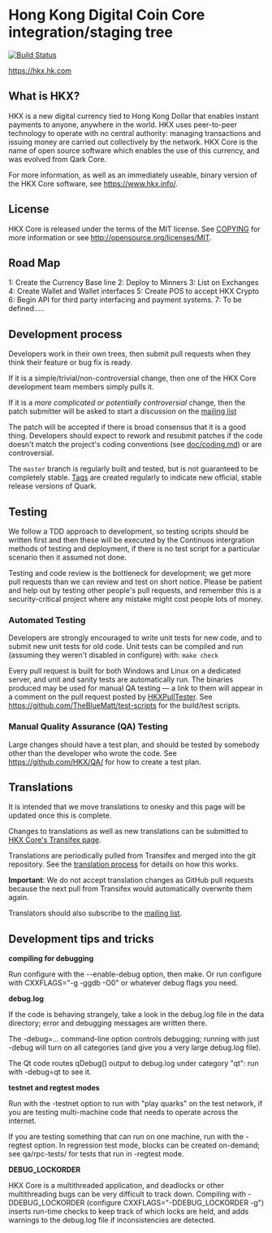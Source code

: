 Hong Kong Digital Coin Core integration/staging tree
====================================================

[![Build Status](https://travis-ci.org/quark/quark.svg?branch=master)](https://travis-ci.org/quark/quark)

https://hkx.hk.com

What is HKX?
------------

HKX is a new  digital currency tied to Hong Kong Dollar that enables instant payments to anyone, anywhere in the world. HKX uses peer-to-peer technology to operate with no central authority: managing transactions and issuing money are carried out collectively by the network. HKX Core is the name of open source software which enables the use of this currency, and was evolved from Qark Core.

For more information, as well as an immediately useable, binary version of
the HKX Core software, see https://www.hkx.info/.

License
-------

HKX Core is released under the terms of the MIT license. See [COPYING](COPYING) for more information or see http://opensource.org/licenses/MIT.

Road Map
--------
1: Create the Currency Base line
2: Deploy to Minners
3: List on Exchanges
4: Create Wallet and Wallet interfaces
5: Create POS to accept HKX Crypto
6: Begin API for third party interfacing and payment systems.
7: To be defined.....

Development process
-------------------

Developers work in their own trees, then submit pull requests when they think
their feature or bug fix is ready.

If it is a simple/trivial/non-controversial change, then one of the HKX Core development team members simply pulls it.

If it is a *more complicated or potentially controversial* change, then the patch submitter will be asked to start a discussion on the [mailing list](https://lists.linuxfoundation.org/mailman/listinfo/hkx-dev)

The patch will be accepted if there is broad consensus that it is a good thing.
Developers should expect to rework and resubmit patches if the code doesn't
match the project's coding conventions (see [doc/coding.md](doc/coding.md)) or are
controversial.

The `master` branch is regularly built and tested, but is not guaranteed to be completely stable. [Tags](https://github.com/quark/quark/tags) are created regularly to indicate new official, stable release versions of Quark.

Testing
-------

We follow a TDD approach to development, so testing scripts should be written first and then these will be executed by the Continuos intergration methods of testing and deployment, if there is no test script for a particular scenario then it assumed not done.

Testing and code review is the bottleneck for development; we get more pull requests than we can review and test on short notice. Please be patient and help out by testing other people's pull requests, and remember this is a security-critical project where any mistake might cost people lots of money.

### Automated Testing

Developers are strongly encouraged to write unit tests for new code, and to submit new unit tests for old code. Unit tests can be compiled and run (assuming they weren't disabled in configure) with: `make check`

Every pull request is built for both Windows and Linux on a dedicated server, and unit and sanity tests are automatically run. The binaries produced may be used for manual QA testing — a link to them will appear in a comment on the
pull request posted by [HKXPullTester](https://github.com/HKXPullTester). See https://github.com/TheBlueMatt/test-scripts
for the build/test scripts.

### Manual Quality Assurance (QA) Testing

Large changes should have a test plan, and should be tested by somebody other than the developer who wrote the code.
See https://github.com/HKX/QA/ for how to create a test plan.

Translations
------------
It is intended that we move translations to onesky and this page will be updated once this is complete.

Changes to translations as well as new translations can be submitted to [HKX Core's Transifex page](https://www.transifex.com/projects/p/HKX/).

Translations are periodically pulled from Transifex and merged into the git repository. See the [translation process](doc/translation_process.md) for details on how this works.

**Important**: We do not accept translation changes as GitHub pull requests because the next pull from Transifex would automatically overwrite them again.

Translators should also subscribe to the [mailing list](https://groups.google.com/forum/#!forum/quark-translators).

Development tips and tricks
---------------------------

**compiling for debugging**

Run configure with the --enable-debug option, then make. Or run configure with
CXXFLAGS="-g -ggdb -O0" or whatever debug flags you need.

**debug.log**

If the code is behaving strangely, take a look in the debug.log file in the data directory;
error and debugging messages are written there.

The -debug=... command-line option controls debugging; running with just -debug will turn
on all categories (and give you a very large debug.log file).

The Qt code routes qDebug() output to debug.log under category "qt": run with -debug=qt
to see it.

**testnet and regtest modes**

Run with the -testnet option to run with "play quarks" on the test network, if you are testing multi-machine code that needs to operate across the internet.

If you are testing something that can run on one machine, run with the -regtest option.
In regression test mode, blocks can be created on-demand; see qa/rpc-tests/ for tests that run in -regtest mode. 

**DEBUG_LOCKORDER**

HKX Core is a multithreaded application, and deadlocks or other multithreading bugs can be very difficult to track down. Compiling with -DDEBUG_LOCKORDER (configure CXXFLAGS="-DDEBUG_LOCKORDER -g") inserts run-time checks to keep track of which locks are held, and adds warnings to the debug.log file if inconsistencies are detected.
